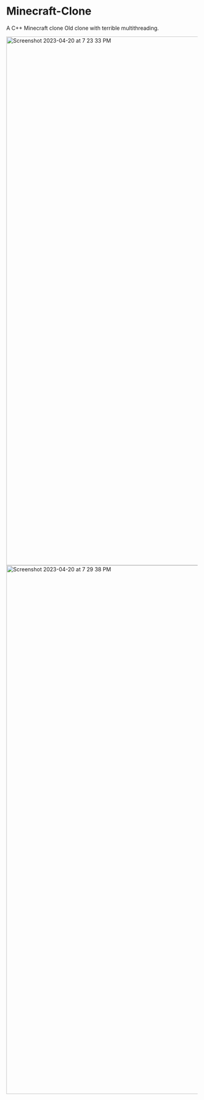 # Minecraft-Clone
A C++ Minecraft clone
Old clone with terrible multithreading.


<img width="1392" alt="Screenshot 2023-04-20 at 7 23 33 PM" src="https://user-images.githubusercontent.com/52608991/233506847-22832b1f-f76d-4805-a21b-53422a2b90f9.png">

<img width="1392" alt="Screenshot 2023-04-20 at 7 29 38 PM" src="https://user-images.githubusercontent.com/52608991/233718538-a19fc6f6-9eae-4149-9624-77fbaaf9749b.png">
